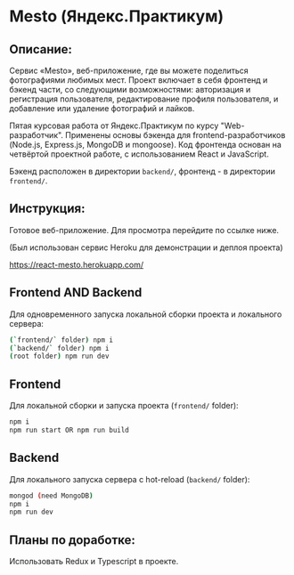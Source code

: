 # Mesto (Яндекс.Практикум)

## **Описание:**

Сервис «Mesto», веб-приложение, где вы можете поделиться фотографиями любимых мест. Проект включает в себя фронтенд и бэкенд части, со следующими возможностями: авторизация и регистрация пользователя, редактирование профиля пользователя, и добавление или удаление фотографий и лайков.

Пятая курсовая работа от Яндекс.Практикум по курсу "Web-разработчик". Применены основы бэкенда для frontend-разработчиков (Node.js, Express.js, MongoDB и mongoose). Код фронтенда основан на четвёртой проектной работе, с использованием React и JavaScript.

Бэкенд расположен в директории `backend/`, фронтенд - в директории `frontend/`.

## **Инструкция:**

Готовое веб-приложение. Для просмотра перейдите по ссылке ниже.

(Был использован сервис Heroku для демонстрации и деплоя проекта)

https://react-mesto.herokuapp.com/

## **Frontend AND Backend**

Для одновременного запуска локальной сборки проекта и локального сервера:

```sh
(`frontend/` folder) npm i
(`backend/` folder) npm i
(root folder) npm run dev
```

## **Frontend**

Для локальной сборки и запуска проекта (`frontend/` folder):

```sh
npm i
npm run start OR npm run build
```

## **Backend**

Для локального запуска сервера с hot-reload (`backend/` folder):

```sh
mongod (need MongoDB)
npm i
npm run dev
```

## **Планы по доработке:**

Использовать Redux и Typescript в проекте.
